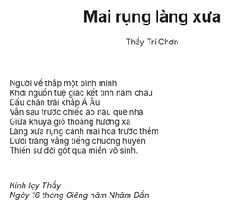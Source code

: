 ﻿---
title: Mai rụng làng xưa
author: Thầy Trí Chơn
---

<div class="verse"><p>
    Người về thắp một bình minh<br/>
    Khơi nguồn tuệ giác kết tình năm châu<br/>
    Dấu chân trải khắp Á Âu<br/>
    Vẫn sau trước chiếc áo nâu quê nhà<br/>
    Giữa khuya gió thoảng hương xa<br/>
    Làng xưa rụng cánh mai hoa trước thềm<br/>
    Dưới trăng vẳng tiếng chuông huyền<br/>
    Thiền sư dời gót qua miền vô sinh.</p>

</br>

<p class="noIndent"><i>Kính lạy Thầy</i><br/>
<i>Ngày 16 tháng Giêng năm Nhâm Dần</i></p></div>

